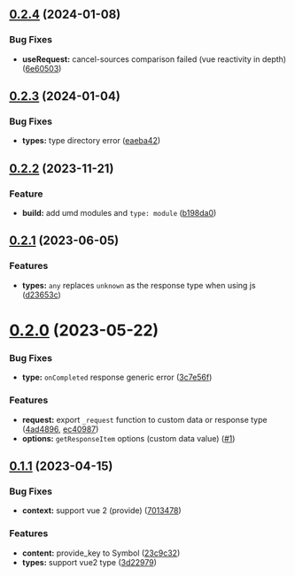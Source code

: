 ## [0.2.4](https://github.com/axios-use/axios-use-vue/compare/v0.2.3...v0.2.4) (2024-01-08)


### Bug Fixes

* **useRequest:** cancel-sources comparison failed (vue reactivity in depth) ([6e60503](https://github.com/axios-use/axios-use-vue/commit/6e605036235ee0b7f1eedd4c60e4018e46e483da))



## [0.2.3](https://github.com/axios-use/axios-use-vue/compare/v0.2.2...v0.2.3) (2024-01-04)


### Bug Fixes

* **types:** type directory error  ([eaeba42](https://github.com/axios-use/axios-use-vue/commit/eaeba42be2fe99da566e4f8c987e774ddf7d5539))



## [0.2.2](https://github.com/axios-use/axios-use-vue/compare/v0.2.1...v0.2.2) (2023-11-21)


### Feature

* **build:** add umd modules and `type: module`  ([b198da0](https://github.com/axios-use/axios-use-vue/commit/b198da089cff1afb0de2236c97219755572a57e4))



## [0.2.1](https://github.com/axios-use/axios-use-vue/compare/v0.2.0...v0.2.1) (2023-06-05)


### Features

* **types:** `any` replaces `unknown` as the response type when using js ([d23653c](https://github.com/axios-use/axios-use-vue/commit/d23653ccbf7815012e27b2da1e2b5ca079e55ff5))



# [0.2.0](https://github.com/axios-use/axios-use-vue/compare/v0.1.1...v0.2.0) (2023-05-22)


### Bug Fixes

* **type:** `onCompleted` response generic error ([3c7e56f](https://github.com/axios-use/axios-use-vue/commit/3c7e56f5737ab34e2dc8706a8f66f29ebce0994f))


### Features

* **request:** export `_request` function to custom data or response type ([4ad4896](https://github.com/axios-use/axios-use-vue/commit/4ad4896a11889f29077c339636362f0bf48d83a6), [ec40987](https://github.com/axios-use/axios-use-vue/commit/ec40987447f8f6a3329ef65bfa7ac1ef6abec2cb))
* **options:** `getResponseItem` options (custom data value)  ([#1](https://github.com/axios-use/axios-use-vue/pull/1))



## [0.1.1](https://github.com/axios-use/axios-use-vue/compare/v0.1.0...v0.1.1) (2023-04-15)


### Bug Fixes

* **context:** support vue 2 (provide) ([7013478](https://github.com/axios-use/axios-use-vue/commit/7013478a268da9e260035ced5dea351c51332c3b))


### Features

* **content:** provide_key to Symbol ([23c9c32](https://github.com/axios-use/axios-use-vue/commit/23c9c32f3b06e3b3b71481243a9ba3e6ce295a11))
* **types:** support vue2 type ([3d22979](https://github.com/axios-use/axios-use-vue/commit/3d229794e6ea99c76a183d97773c58b2205279e3))


